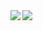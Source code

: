 <a href="https://github.com/anuraghazra/github-readme-stats">
  <img align="left" src="https://github-readme-stats.vercel.app/api?username=hasyrails" />
</a>
<a href="https://github.com/anuraghazra/github-readme-stats">
  <img align="left" src="https://github-readme-stats.vercel.app/api/top-langs/?username=hasyrails&layout=compact" />
</a>



